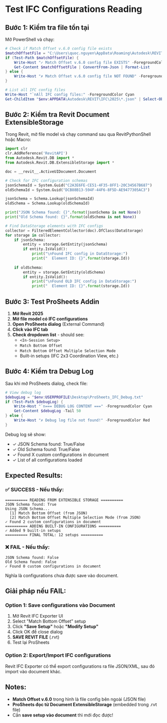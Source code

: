 # Test IFC Configurations Reading

## Bước 1: Kiểm tra file tồn tại
Mở PowerShell và chạy:

```powershell
# Check if Match Offset v.6.0 config file exists
$matchOffsetFile = "C:\Users\quoc.nguyen\AppData\Roaming\Autodesk\REVIT\IFC\2025\Match Offset v.6.0.json"
if (Test-Path $matchOffsetFile) {
    Write-Host "✓ Match Offset v.6.0 config file EXISTS" -ForegroundColor Green
    Get-Content $matchOffsetFile | ConvertFrom-Json | Format-List
} else {
    Write-Host "✗ Match Offset v.6.0 config file NOT FOUND" -ForegroundColor Red
}

# List all IFC config files
Write-Host "`nAll IFC config files:" -ForegroundColor Cyan
Get-ChildItem "$env:APPDATA\Autodesk\REVIT\IFC\2025\*.json" | Select-Object Name, LastWriteTime
```

## Bước 2: Kiểm tra Revit Document ExtensibleStorage

Trong Revit, mở file model và chạy command sau qua RevitPythonShell hoặc Macro:

```python
import clr
clr.AddReference('RevitAPI')
from Autodesk.Revit.DB import *
from Autodesk.Revit.DB.ExtensibleStorage import *

doc = __revit__.ActiveUIDocument.Document

# Check for IFC configuration schemas
jsonSchemaId = System.Guid("C2A3E6FE-CE51-4F35-8FF1-20C34567B687")
oldSchemaId = System.Guid("DCB88B13-594F-44F6-8F5D-AE9477305AC3")

jsonSchema = Schema.Lookup(jsonSchemaId)
oldSchema = Schema.Lookup(oldSchemaId)

print("JSON Schema found: {}".format(jsonSchema is not None))
print("Old Schema found: {}".format(oldSchema is not None))

# Find DataStorage elements with IFC configs
collector = FilteredElementCollector(doc).OfClass(DataStorage)
for storage in collector:
    if jsonSchema:
        entity = storage.GetEntity(jsonSchema)
        if entity.IsValid():
            print("\nFound IFC config in DataStorage:")
            print("  Element ID: {}".format(storage.Id))
    
    if oldSchema:
        entity = storage.GetEntity(oldSchema)
        if entity.IsValid():
            print("\nFound OLD IFC config in DataStorage:")
            print("  Element ID: {}".format(storage.Id))
```

## Bước 3: Test ProSheets Addin

1. **Mở Revit 2025**
2. **Mở file model có IFC configurations**
3. **Open ProSheets dialog** (External Command)
4. **Click vào IFC tab**
5. **Check dropdown list** - should see:
   - `<In-Session Setup>`
   - `Match Bottom Offset`
   - `Match Bottom Offset Multiple Selection Mode`
   - Built-in setups (IFC 2x3 Coordination View, etc.)

## Bước 4: Kiểm tra Debug Log

Sau khi mở ProSheets dialog, check file:

```powershell
# View debug log
$debugLog = "$env:USERPROFILE\Desktop\ProSheets_IFC_Debug.txt"
if (Test-Path $debugLog) {
    Write-Host "`n=== DEBUG LOG CONTENT ===" -ForegroundColor Cyan
    Get-Content $debugLog -Tail 50
} else {
    Write-Host "✗ Debug log file not found!" -ForegroundColor Red
}
```

Debug log sẽ show:
- ✓ JSON Schema found: True/False
- ✓ Old Schema found: True/False
- ✓ Found X custom configurations in document
- ✓ List of all configurations loaded

## Expected Results:

### ✅ SUCCESS - Nếu thấy:
```
========== READING FROM EXTENSIBLE STORAGE ==========
JSON Schema found: True
Using JSON Schema...
  [1] Match Bottom Offset (from JSON)
  [2] Match Bottom Offset Multiple Selection Mode (from JSON)
✓ Found 2 custom configurations in document
========== ADDING BUILT-IN CONFIGURATIONS ==========
✓ Added 9 built-in setups
========== FINAL TOTAL: 12 setups ==========
```

### ❌ FAIL - Nếu thấy:
```
JSON Schema found: False
Old Schema found: False
✓ Found 0 custom configurations in document
```

Nghĩa là configurations chưa được save vào document.

## Giải pháp nếu FAIL:

### Option 1: Save configurations vào Document
1. Mở Revit IFC Exporter UI
2. Select "Match Bottom Offset" setup
3. Click **"Save Setup"** hoặc **"Modify Setup"** 
4. Click OK để close dialog
5. **SAVE REVIT FILE** (.rvt)
6. Test lại ProSheets

### Option 2: Export/Import IFC configurations
Revit IFC Exporter có thể export configurations ra file JSON/XML, sau đó import vào document khác.

## Notes:

- **Match Offset v.6.0** trong hình là file config bên ngoài (JSON file)
- **ProSheets đọc từ Document ExtensibleStorage** (embedded trong .rvt file)
- Cần **save setup vào document** thì mới đọc được!

